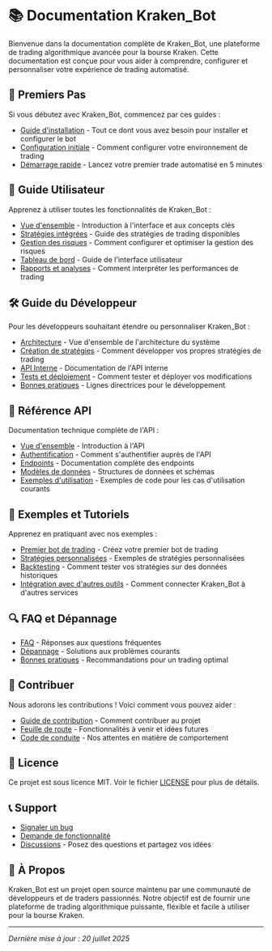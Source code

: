 # 📚 Documentation Kraken_Bot

Bienvenue dans la documentation complète de Kraken_Bot, une plateforme de trading algorithmique avancée pour la bourse Kraken. Cette documentation est conçue pour vous aider à comprendre, configurer et personnaliser votre expérience de trading automatisé.

## 🚀 Premiers Pas

Si vous débutez avec Kraken_Bot, commencez par ces guides :

- [Guide d'installation](getting_started/installation.md) - Tout ce dont vous avez besoin pour installer et configurer le bot
- [Configuration initiale](getting_started/configuration.md) - Comment configurer votre environnement de trading
- [Démarrage rapide](getting_started/quickstart.md) - Lancez votre premier trade automatisé en 5 minutes

## 👤 Guide Utilisateur

Apprenez à utiliser toutes les fonctionnalités de Kraken_Bot :

- [Vue d'ensemble](user_guide/overview.md) - Introduction à l'interface et aux concepts clés
- [Stratégies intégrées](user_guide/strategies.md) - Guide des stratégies de trading disponibles
- [Gestion des risques](user_guide/risk_management.md) - Comment configurer et optimiser la gestion des risques
- [Tableau de bord](user_guide/dashboard.md) - Guide de l'interface utilisateur
- [Rapports et analyses](user_guide/reporting.md) - Comment interpréter les performances de trading

## 🛠 Guide du Développeur

Pour les développeurs souhaitant étendre ou personnaliser Kraken_Bot :

- [Architecture](developer_guide/architecture.md) - Vue d'ensemble de l'architecture du système
- [Création de stratégies](developer_guide/creating_strategies.md) - Comment développer vos propres stratégies de trading
- [API Interne](developer_guide/api.md) - Documentation de l'API interne
- [Tests et déploiement](developer_guide/testing.md) - Comment tester et déployer vos modifications
- [Bonnes pratiques](developer_guide/best_practices.md) - Lignes directrices pour le développement

## 📡 Référence API

Documentation technique complète de l'API :

- [Vue d'ensemble](api_reference/overview.md) - Introduction à l'API
- [Authentification](api_reference/authentication.md) - Comment s'authentifier auprès de l'API
- [Endpoints](api_reference/endpoints.md) - Documentation complète des endpoints
- [Modèles de données](api_reference/models.md) - Structures de données et schémas
- [Exemples d'utilisation](api_reference/examples.md) - Exemples de code pour les cas d'utilisation courants

## 🧪 Exemples et Tutoriels

Apprenez en pratiquant avec nos exemples :

- [Premier bot de trading](examples/first_bot.md) - Créez votre premier bot de trading
- [Stratégies personnalisées](examples/custom_strategies.md) - Exemples de stratégies personnalisées
- [Backtesting](examples/backtesting.md) - Comment tester vos stratégies sur des données historiques
- [Intégration avec d'autres outils](examples/integrations.md) - Comment connecter Kraken_Bot à d'autres services

## 🔍 FAQ et Dépannage

- [FAQ](faq.md) - Réponses aux questions fréquentes
- [Dépannage](troubleshooting/common_issues.md) - Solutions aux problèmes courants
- [Bonnes pratiques](best_practices/overview.md) - Recommandations pour un trading optimal

## 🤝 Contribuer

Nous adorons les contributions ! Voici comment vous pouvez aider :

- [Guide de contribution](CONTRIBUTING.md) - Comment contribuer au projet
- [Feuille de route](roadmap.md) - Fonctionnalités à venir et idées futures
- [Code de conduite](CODE_OF_CONDUCT.md) - Nos attentes en matière de comportement

## 📄 Licence

Ce projet est sous licence MIT. Voir le fichier [LICENSE](../LICENSE) pour plus de détails.

## 📞 Support

- [Signaler un bug](https://github.com/samajesteduroyaume/Kraken_Bot/issues/new?template=bug_report.md)
- [Demande de fonctionnalité](https://github.com/samajesteduroyaume/Kraken_Bot/issues/new?template=feature_request.md)
- [Discussions](https://github.com/samajesteduroyaume/Kraken_Bot/discussions) - Posez des questions et partagez vos idées

## 📌 À Propos

Kraken_Bot est un projet open source maintenu par une communauté de développeurs et de traders passionnés. Notre objectif est de fournir une plateforme de trading algorithmique puissante, flexible et facile à utiliser pour la bourse Kraken.

---

*Dernière mise à jour : 20 juillet 2025*
